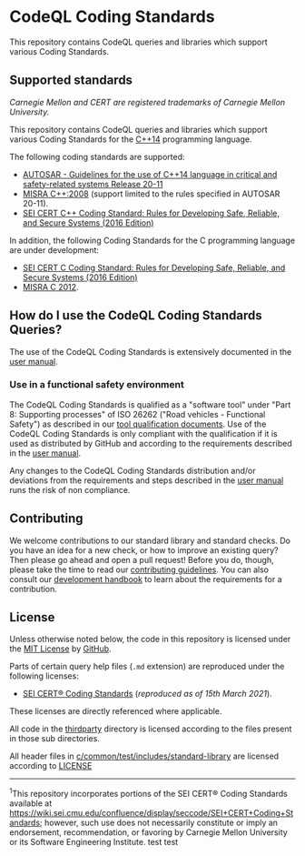 # CodeQL Coding Standards

This repository contains CodeQL queries and libraries which support various Coding Standards.

## Supported standards

_Carnegie Mellon and CERT are registered trademarks of Carnegie Mellon University._

This repository contains CodeQL queries and libraries which support various Coding Standards for the [C++14](https://www.iso.org/standard/64029.html) programming language.

The following coding standards are supported:
- [AUTOSAR - Guidelines for the use of C++14 language in critical and safety-related systems Release 20-11](https://www.autosar.org/fileadmin/standards/adaptive/20-11/AUTOSAR_RS_CPP14Guidelines.pdf)
- [MISRA C++:2008](https://www.misra.org.uk) (support limited to the rules specified in AUTOSAR 20-11).
- [SEI CERT C++ Coding Standard: Rules for Developing Safe, Reliable, and Secure Systems (2016 Edition)](https://resources.sei.cmu.edu/library/asset-view.cfm?assetID=494932)

In addition, the following Coding Standards for the C programming language are under development:

- [SEI CERT C Coding Standard: Rules for Developing Safe, Reliable, and Secure Systems (2016 Edition)](https://resources.sei.cmu.edu/downloads/secure-coding/assets/sei-cert-c-coding-standard-2016-v01.pdf)
- [MISRA C 2012](https://www.misra.org.uk/product/misra-c2012-third-edition-first-revision/).

## How do I use the CodeQL Coding Standards Queries?

The use of the CodeQL Coding Standards is extensively documented in the [user manual](docs/user_manual.md).

### Use in a functional safety environment

The CodeQL Coding Standards is qualified as a "software tool" under "Part 8: Supporting processes" of ISO 26262 ("Road vehicles - Functional Safety") as described in our [tool qualification documents](docs/iso_26262_tool_qualification.md).
Use of the CodeQL Coding Standards is only compliant with the qualification if it is used as distributed by GitHub and according to the requirements described in the [user manual](docs/user_manual.md).

Any changes to the CodeQL Coding Standards distribution and/or deviations from the requirements and steps described in the [user manual](docs/user_manual.md) runs the risk of non compliance.


## Contributing

We welcome contributions to our standard library and standard checks. Do you have an idea for a new check, or how to improve an existing query? Then please go ahead and open a pull request! Before you do, though, please take the time to read our [contributing guidelines](CONTRIBUTING.md). You can also consult our [development handbook](docs/development_handbook.md) to learn about the requirements for a contribution.

## License

Unless otherwise noted below, the code in this repository is licensed under the [MIT License](LICENSE.md) by [GitHub](https://github.com).

Parts of certain query help files (`.md` extension) are reproduced under the following licenses:
 - [SEI CERT® Coding Standards](thirdparty/cert/LICENSE) (_reproduced as of 15th March 2021_).

These licenses are directly referenced where applicable.

All code in the [thirdparty](./thirdparty) directory is licensed according to the files present in those sub directories.

All header files in [c/common/test/includes/standard-library](./c/common/test/includes/standard-library) are licensed according to [LICENSE](c/common/test/includes/standard-library/LICENSE)

---

<sup>1</sup>This repository incorporates portions of the SEI CERT® Coding Standards available at https://wiki.sei.cmu.edu/confluence/display/seccode/SEI+CERT+Coding+Standards; however, such use does not necessarily constitute or imply an endorsement, recommendation, or favoring by Carnegie Mellon University or its Software Engineering Institute.
test
test
